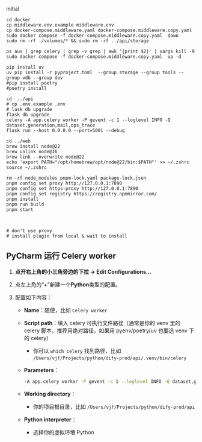 
initial

```shell
cd docker
cp middleware.env.example middleware.env
cp docker-compose.middleware.yaml docker-compose.middleware.copy.yaml
sudo docker compose -f docker-compose.middleware.copy.yaml  down
sudo rm -rf ./volumes/* && sudo rm -rf ../api/storage

ps aux | grep celery | grep -v grep | awk '{print $2}' | xargs kill -9
sudo docker compose -f docker-compose.middleware.copy.yaml  up -d

pip install uv
uv pip install -r pyproject.toml  --group storage --group tools --group vdb --group dev
#pip install poetry
#poetry install

cd  ../api
# cp .env.example .env
# lask db upgrade
flask db upgrade
celery -A app.celery worker -P gevent -c 1 --loglevel INFO -Q dataset,generation,mail,ops_trace
flask run --host 0.0.0.0 --port=5001 --debug

cd ../web
brew install node@22
brew unlink node@16
brew link --overwrite node@22
echo 'export PATH="/opt/homebrew/opt/node@22/bin:$PATH"' >> ~/.zshrc
source ~/.zshrc

rm -rf node_modules pnpm-lock.yaml package-lock.json
pnpm config set proxy http://127.0.0.1:7890
pnpm config set https-proxy http://127.0.0.1:7890
pnpm config set registry https://registry.npmmirror.com/
pnpm install
pnpm run build
pnpm start



# don't use proxy
# install plugin from local & wait to install
````



## PyCharm 运行 Celery worker

1. **点开右上角的小三角旁边的下拉 → Edit Configurations…**

2. 点左上角的“+”新建一个**Python**类型的配置。

3. 配置如下内容：

   - **Name**：随便，比如 `Celery worker`

   - **Script path**：填入 celery 可执行文件路径（通常是你的 venv 里的 celery 脚本，推荐用绝对路径，如果用 pyenv/poetry/uv 也要选 venv 下的 celery）

     - 你可以 `which celery` 找到路径，比如 `/Users/vjf/Projects/python/dify-prod/api/.venv/bin/celery`

   - **Parameters**：

     ```sh
     -A app.celery worker -P gevent -c 1 --loglevel INFO -Q dataset,generation,mail,ops_trace
     ```

   - **Working directory**：

     - 你的项目根目录，比如 `/Users/vjf/Projects/python/dify-prod/api`

   - **Python interpreter**：

     - 选择你的虚拟环境 Python